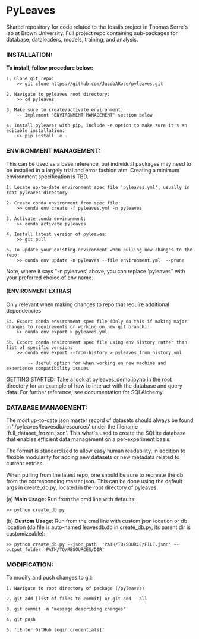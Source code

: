 PyLeaves
========

Shared repository for code related to the fossils project in Thomas Serre's lab at Brown University.
Full project repo containing sub-packages for database, dataloaders, models, training, and analysis.


### INSTALLATION: 
**To install, follow procedure below:**

    1. Clone git repo:
        >> git clone https://github.com/JacobARose/pyleaves.git

    2. Navigate to pyleaves root directory:
        >> cd pyleaves

    3. Make sure to create/activate environment:
        -- Implement "ENVIRONMENT MANAGEMENT" section below
        
    4. Install pyleaves with pip, include -e option to make sure it's an editable installation:
        >> pip install -e .
        
### ENVIRONMENT MANAGEMENT:
This can be used as a base reference, but individual packages may need to be installed in a largely trial and error fashion atm. Creating a minimum environment specification is TBD.

    1. Locate up-to-date environment spec file 'pyleaves.yml', usually in root pyleaves directory

    2. Create conda environment from spec file:
        >> conda env create -f pyleaves.yml -n pyleaves
        
    3. Activate conda environment:
        >> conda activate pyleaves
    
    4. Install latest version of pyleaves:
        >> git pull
        
    5. To update your existing environment when pulling new changes to the repo:
        >> conda env update -n pyleaves --file environment.yml  --prune


Note, where it says "-n pyleaves' above, you can replace 'pyleaves" with your preferred choice of env name.

#### (ENVIRONMENT EXTRAS)
Only relevant when making changes to repo that require additional dependencies

    5a. Export conda environment spec file (Only do this if making major changes to requirements or working on new git branch):
        >> conda env export > pyleaves.yml
        
    5b. Export conda environment spec file using env history rather than list of specific versions
        >> conda env export --from-history > pyleaves_from_history.yml
        
            -- Useful option for when working on new machine and experience compatibility issues


GETTING STARTED: Take a look at pyleaves_demo.ipynb in the root directory for an example of how to interact with the database and query data. For further reference, see documentation for SQLAlchemy.


### DATABASE MANAGEMENT:

The most up-to-date json master record of datasets should always be found in './pyleaves/leavesdb/resources' under the filename 'full_dataset_frozen.json'. This what's used to create the SQLite database that enables efficient data management on a per-experiment basis. 

The format is standardized to allow easy human readability, in addition to flexible modularity for adding new datasets or new metadata related to current entries.

When pulling from the latest repo, one should be sure to recreate the db from the corresponding master json. This can be done using the default args in create_db.py, located in the root directory of pyleaves.

(a) **Main Usage:** 
Run from the cmd line with defaults:

    >> python create_db.py

(b) **Custom Usage:**
Run from the cmd line with custom json location or db location (db file is auto-named leavesdb.db in create_db.py, its parent dir is customizeable):

    >> python create_db.py --json_path  'PATH/TO/SOURCE/FILE.json' --output_folder 'PATH/TO/RESOURCES/DIR'

### MODIFICATION:
To modify and push changes to git:

    1. Navigate to root directory of package (/pyleaves)

    2. git add [list of files to commit] or git add --all

    3. git commit -m "message describing changes"

    4. git push

    5. '[Enter GitHub login credentials]'
